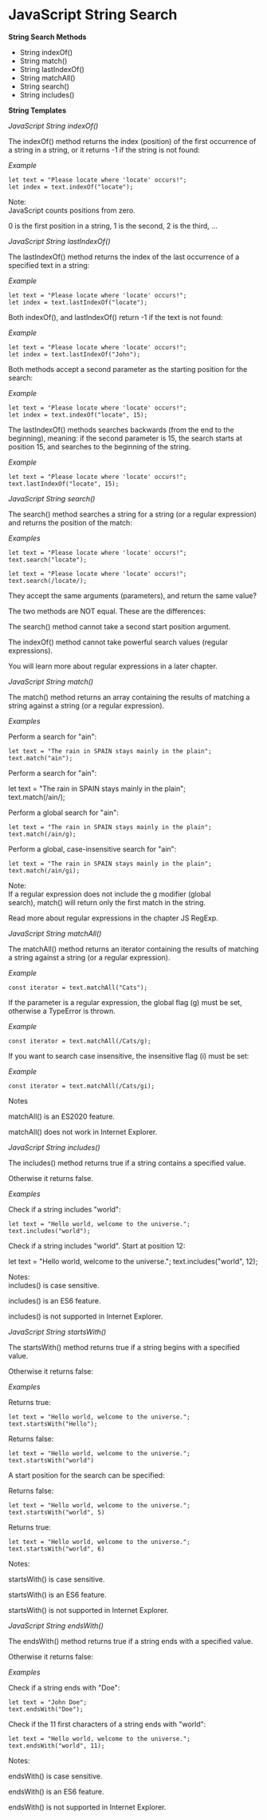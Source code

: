 # JavaScript String Search

**String Search Methods**

- String indexOf()
- String match()
- String lastIndexOf()
- String matchAll()
- String search()
- String includes()

**String Templates**

*JavaScript String indexOf()*
    
The indexOf() method returns the index (position) of the first occurrence of a string in a string, or it returns -1 if the string is not found:	
    
*Example*

```
let text = "Please locate where 'locate' occurs!";	
let index = text.indexOf("locate");	
```
	
Note:     
JavaScript counts positions from zero.
    
0 is the first position in a string, 1 is the second, 2 is the third, ...
    
    
*JavaScript String lastIndexOf()*
    
The lastIndexOf() method returns the index of the last occurrence of a specified text in a string:	
    
*Example*

```
let text = "Please locate where 'locate' occurs!";	
let index = text.lastIndexOf("locate");	
```
    
Both indexOf(), and lastIndexOf() return -1 if the text is not found:	
    
*Example*

```
let text = "Please locate where 'locate' occurs!";	
let index = text.lastIndexOf("John");	
```
    
Both methods accept a second parameter as the starting position for the search:	
    
*Example*

```
let text = "Please locate where 'locate' occurs!";	
let index = text.indexOf("locate", 15);	
```
    
The lastIndexOf() methods searches backwards (from the end to the beginning), meaning: if the second parameter is 15, the search starts at position 15, and searches to the beginning of the string.
    
*Example*

```
let text = "Please locate where 'locate' occurs!";	
text.lastIndexOf("locate", 15);	
```
    
*JavaScript String search()*
    
The search() method searches a string for a string (or a regular expression) and returns the position of the match:	
    
*Examples*

```
let text = "Please locate where 'locate' occurs!";	
text.search("locate");	

let text = "Please locate where 'locate' occurs!";	
text.search(/locate/);	
```

They accept the same arguments (parameters), and return the same value?	
    
The two methods are NOT equal. These are the differences:	
    
The search() method cannot take a second start position argument.

The indexOf() method cannot take powerful search values (regular expressions).	
    
You will learn more about regular expressions in a later chapter.	
    
    

    
*JavaScript String match()*
    
The match() method returns an array containing the results of matching a string against a string (or a regular expression).	
    
*Examples*
    
Perform a search for "ain":	

```    
let text = "The rain in SPAIN stays mainly in the plain";	
text.match("ain");	
```
        
Perform a search for "ain":	
    
let text = "The rain in SPAIN stays mainly in the plain";	
text.match(/ain/);	
    

Perform a global search for "ain":	
    
```
let text = "The rain in SPAIN stays mainly in the plain";	
text.match(/ain/g);	
``` 

    
Perform a global, case-insensitive search for "ain":	
    
```
let text = "The rain in SPAIN stays mainly in the plain";	
text.match(/ain/gi);	
 ```

Note:     
If a regular expression does not include the g modifier (global search), match() will return only the first match in the string.	
    
Read more about regular expressions in the chapter JS RegExp.	
    
    
*JavaScript String matchAll()*
    
The matchAll() method returns an iterator containing the results of matching a string against a string (or a regular expression).	
    
*Example*	

`const iterator = text.matchAll("Cats");`	

    
If the parameter is a regular expression, the global flag (g) must be set, otherwise a TypeError is thrown.	
    
*Example*

`const iterator = text.matchAll(/Cats/g);`

    
If you want to search case insensitive, the insensitive flag (i) must be set:	
    
*Example*

`const iterator = text.matchAll(/Cats/gi);`

Notes	
    
matchAll() is an ES2020 feature.
    
matchAll() does not work in Internet Explorer.
    
    
*JavaScript String includes()*
    
The includes() method returns true if a string contains a specified value.	
    
Otherwise it returns false.	
    
*Examples*
    
Check if a string includes "world":

```    
let text = "Hello world, welcome to the universe.";	
text.includes("world");	
```

    
Check if a string includes "world". Start at position 12:	
    
let text = "Hello world, welcome to the universe.";	
text.includes("world", 12);	
    

Notes:     
includes() is case sensitive.	
    
includes() is an ES6 feature.	
    
includes() is not supported in Internet Explorer.	
    
    
*JavaScript String startsWith()*
    
The startsWith() method returns true if a string begins with a specified value.	
    
Otherwise it returns false:	
    
*Examples*
    
Returns true:    

```
let text = "Hello world, welcome to the universe.";	
text.startsWith("Hello");	
```
    
Returns false:	

```    
let text = "Hello world, welcome to the universe.";	
text.startsWith("world")	
```

    
A start position for the search can be specified:	
    
Returns false:	

```
let text = "Hello world, welcome to the universe.";	
text.startsWith("world", 5)	
```    

    
Returns true:	

```
let text = "Hello world, welcome to the universe.";	
text.startsWith("world", 6)	
 ```  

Notes: 
    
startsWith() is case sensitive.
    
startsWith() is an ES6 feature.	
    
startsWith() is not supported in Internet Explorer.	
    
    
*JavaScript String endsWith()*
    
The endsWith() method returns true if a string ends with a specified value.	
    
Otherwise it returns false:	
    
*Examples*
    
Check if a string ends with "Doe":	

```
let text = "John Doe";	
text.endsWith("Doe");	
```

    
Check if the 11 first characters of a string ends with "world":	

```
let text = "Hello world, welcome to the universe.";	
text.endsWith("world", 11);	
```

    
Notes: 

endsWith() is case sensitive.
    
endsWith() is an ES6 feature.
    
endsWith() is not supported in Internet Explorer.
